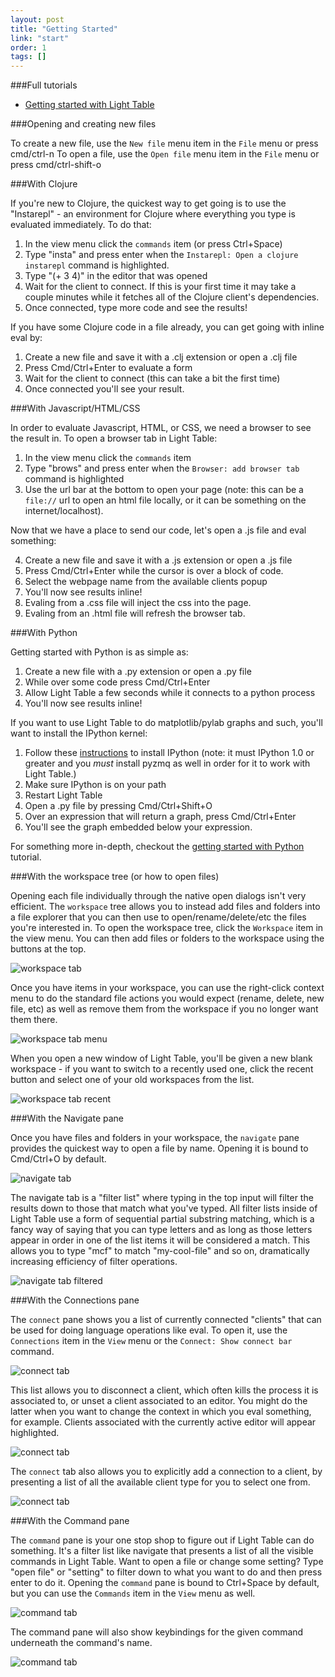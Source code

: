 ```yaml
---
layout: post
title: "Getting Started"
link: "start"
order: 1
tags: []
---
```


###Full tutorials

* [Getting started with Light Table](/tutorials/full/)

###Opening and creating new files

To create a new file, use the `New file` menu item in the `File` menu or press cmd/ctrl-n
To open a file, use the `Open file` menu item in the `File` menu or press cmd/ctrl-shift-o

###With Clojure

If you're new to Clojure, the quickest way to get going is to use the "Instarepl" - an environment for Clojure where everything you type is evaluated immediately. To do that:

1. In the view menu click the `commands` item (or press Ctrl+Space)
2. Type "insta" and press enter when the `Instarepl: Open a clojure instarepl` command is highlighted.
3. Type "(+ 3 4)" in the editor that was opened
4. Wait for the client to connect. If this is your first time it may take a couple minutes while it fetches all of the Clojure client's dependencies.
5. Once connected, type more code and see the results!

If you have some Clojure code in a file already, you can get going with inline eval by:

1. Create a new file and save it with a .clj extension or open a .clj file
2. Press Cmd/Ctrl+Enter to evaluate a form
3. Wait for the client to connect (this can take a bit the first time)
4. Once connected you'll see your result.

###With Javascript/HTML/CSS

In order to evaluate Javascript, HTML, or CSS, we need a browser to see the result in. To open a browser tab in Light Table:

1. In the view menu click the `commands` item
2. Type "brows" and press enter when the `Browser: add browser tab` command is highlighted
3. Use the url bar at the bottom to open your page (note: this can be a `file://` url to open an html file locally, or it can be something on the internet/localhost).

Now that we have a place to send our code, let's open a .js file and eval something:

4. Create a new file and save it with a .js extension or open a .js file
5. Press Cmd/Ctrl+Enter while the cursor is over a block of code.
5. Select the webpage name from the available clients popup
6. You'll now see results inline!
7. Evaling from a .css file will inject the css into the page.
8. Evaling from an .html file will refresh the browser tab.

###With Python

Getting started with Python is as simple as:

1. Create a new file with a .py extension or open a .py file
2. While over some code press Cmd/Ctrl+Enter
3. Allow Light Table a few seconds while it connects to a python process
4. You'll now see results inline!

If you want to use Light Table to do matplotlib/pylab graphs and such, you'll want to install the IPython kernel:

1. Follow these [instructions](http://ipython.org/ipython-doc/stable/install/install.html) to install IPython (note: it must IPython 1.0 or greater and you *must* install pyzmq as well in order for it to work with Light Table.)
2. Make sure IPython is on your path
3. Restart Light Table
4. Open a .py file by pressing Cmd/Ctrl+Shift+O
5. Over an expression that will return a graph, press Cmd/Ctrl+Enter
6. You'll see the graph embedded below your expression.

For something more in-depth, checkout the [getting started with Python](/tutorials/python/) tutorial.

###With the workspace tree (or how to open files)

Opening each file individually through the native open dialogs isn't very efficient. The `workspace` tree allows you to instead add files and folders into a file explorer that you can then use to open/rename/delete/etc the files you're interested in. To open the workspace tree, click the `Workspace` item in the view menu. You can then add files or folders to the workspace using the buttons at the top.

![workspace tab](/images/start/wsadd.png)

Once you have items in your workspace, you can use the right-click context menu to do the standard file actions you would expect (rename, delete, new file, etc) as well as remove them from the workspace if you no longer want them there.

![workspace tab menu](/images/start/wsmenu.png)

When you open a new window of Light Table, you'll be given a new blank workspace - if you want to switch to a recently used one, click the recent button and select one of your old workspaces from the list.

![workspace tab recent](/images/start/wsrecent.png)

###With the Navigate pane

Once you have files and folders in your workspace, the `navigate` pane provides the quickest way to open a file by name. Opening it is bound to Cmd/Ctrl+O by default.

![navigate tab](/images/start/navi.png)

The navigate tab is a "filter list" where typing in the top input will filter the results down to those that match what you've typed. All filter lists inside of Light Table use a form of sequential partial substring matching, which is a fancy way of saying that you can type letters and as long as those letters appear in order in one of the list items it will be considered a match. This allows you to type "mcf" to match "my-cool-file" and so on, dramatically increasing efficiency of filter operations.

![navigate tab filtered](/images/start/navi2.png)

###With the Connections pane

The `connect` pane shows you a list of currently connected "clients" that can be used for doing language operations like eval. To open it, use the `Connections` item in the `View` menu or the `Connect: Show connect bar` command.

![connect tab](/images/start/con.png)

This list allows you to disconnect a client, which often kills the process it is associated to, or unset a client associated to an editor. You might do the latter when you want to change the context in which you eval something, for example. Clients associated with the currently active editor will appear highlighted.

![connect tab](/images/start/consel.png)

The `connect` tab also allows you to explicitly add a connection to a client, by presenting a list of all the available client type for you to select one from.

![connect tab](/images/start/conadd.png)

###With the Command pane

The `command` pane is your one stop shop to figure out if Light Table can do something. It's a filter list like navigate that presents a list of all the visible commands in Light Table. Want to open a file or change some setting? Type "open file" or "setting" to filter down to what you want to do and then press enter to do it. Opening the `command` pane is bound to Ctrl+Space by default, but you can use the `Commands` item in the `View` menu as well.

![command tab](/images/start/cmd.png)

The command pane will also show keybindings for the given command underneath the command's name.

![command tab](/images/start/cmdopts.png)
